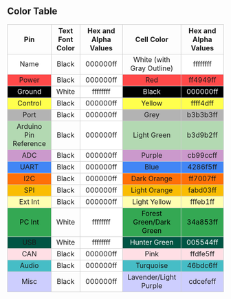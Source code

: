 Color Table
--------------

<!-- Fritzing Graphic Standards => https://fritzing.org/fritzings-graphic-standards -->

<div style="text-align: center;">
    <table>
        <tr>
            <th style="text-align: center; border: solid 1px #cccccc;">Pin
            </th>
            <th style="text-align: center; border: solid 1px #cccccc;">Text Font Color
            </th>
            <th style="text-align: center; border: solid 1px #cccccc;">Hex and Alpha Values
            </th>
            <th style="text-align: center; border: solid 1px #cccccc;"Color>Cell Color</th>
            <th style="text-align: center; border: solid 1px #cccccc;">Hex and Alpha Values
            </th>
        </tr>
        <tr>
            <td style="text-align: center; border: solid 1px #cccccc;" bgcolor="#ffffff">Name
            </td>
            <td style="text-align: center; border: solid 1px #cccccc;">Black
            </td>
            <td style="text-align: center; border: solid 1px #cccccc;" bgcolor="#ffffff">000000ff
            </td>
            <td style="text-align: center; border: solid 1px #cccccc;">White (with Gray Outline)
            </td>
            <td style="text-align: center; border: solid 1px #cccccc;" bgcolor="#ffffff">ffffffff
            </td>
        </tr>
        <tr>
            <td style="text-align: center; border: solid 1px #cccccc;" bgcolor="#ff4949">Power
            </td>
            <td style="text-align: center; border: solid 1px #cccccc;">Black
            </td>
            <td style="text-align: center; border: solid 1px #cccccc;" bgcolor="#ffffff">000000ff
            </td>
            <td style="text-align: center; border: solid 1px #cccccc;" bgcolor="#ff4949">Red
            </td>
            <td style="text-align: center; border: solid 1px #cccccc;" bgcolor="#ff4949">ff4949ff
            </td>
        </tr>
        <tr>
            <td style="text-align: center; border: solid 1px #cccccc;" bgcolor="#000000"><font color="#ffffff">Ground</font>
            </td>
            <td style="text-align: center; border: solid 1px #cccccc;">White
            </td>
            <td style="text-align: center; border: solid 1px #cccccc;" bgcolor="#ffffff">ffffffff
            </td>
            <td style="text-align: center; border: solid 1px #cccccc;" bgcolor="#000000"><font color="#ffffff">Black</font>
            </td>
            <td style="text-align: center; border: solid 1px #cccccc;" bgcolor="#000000"><font color="#ffffff">000000ff</font>
            </td>
        </tr>
        <tr>
            <td style="text-align: center; border: solid 1px #cccccc;" bgcolor="#ffff4d">Control
            </td>
            <td style="text-align: center; border: solid 1px #cccccc;">Black
            </td>
            <td style="text-align: center; border: solid 1px #cccccc;" bgcolor="#ffffff">000000ff
            </td>
            <td style="text-align: center; border: solid 1px #cccccc;" bgcolor="#ffff4d">Yellow
            </td>
            <td style="text-align: center; border: solid 1px #cccccc;" bgcolor="#ffff4d">ffff4dff
            </td>
        </tr>
        <tr>
            <td style="text-align: center; border: solid 1px #cccccc;" bgcolor="#b3b3b3">Port
            </td>
            <td style="text-align: center; border: solid 1px #cccccc;">Black
            </td>
            <td style="text-align: center; border: solid 1px #cccccc;" bgcolor="#ffffff">000000ff
            </td>
            <td style="text-align: center; border: solid 1px #cccccc;" bgcolor="#b3b3b3">Grey
            </td>
            <td style="text-align: center; border: solid 1px #cccccc;" bgcolor="#b3b3b3">b3b3b3ff
            </td>
        </tr>
        <tr>
            <td style="text-align: center; border: solid 1px #cccccc;" bgcolor="#b3d9b2">Arduino Pin Reference
            </td>
            <td style="text-align: center; border: solid 1px #cccccc;">Black
            </td>
            <td style="text-align: center; border: solid 1px #cccccc;" bgcolor="#ffffff">000000ff
            </td>
            <td style="text-align: center; border: solid 1px #cccccc;" bgcolor="#b3d9b2">Light Green
            </td>
            <td style="text-align: center; border: solid 1px #cccccc;" bgcolor="#b3d9b2">b3d9b2ff
            </td>
        </tr>
        <tr>
            <td style="text-align: center; border: solid 1px #cccccc;" bgcolor="#cb99cc">ADC
            </td>
            <td style="text-align: center; border: solid 1px #cccccc;">Black
            </td>
            <td style="text-align: center; border: solid 1px #cccccc;" bgcolor="#ffffff">000000ff
            </td>
            <td style="text-align: center; border: solid 1px #cccccc;" bgcolor="#cb99cc">Purple
            </td>
            <td style="text-align: center; border: solid 1px #cccccc;" bgcolor="#cb99cc">cb99ccff
            </td>
        </tr>
        <tr>
            <td style="text-align: center; border: solid 1px #cccccc;" bgcolor="#4286f5">UART
            </td>
            <td style="text-align: center; border: solid 1px #cccccc;">Black
            </td>
            <td style="text-align: center; border: solid 1px #cccccc;" bgcolor="#ffffff">000000ff
            </td>
            <td style="text-align: center; border: solid 1px #cccccc;" bgcolor="#4286f5">Blue
            </td>
            <td style="text-align: center; border: solid 1px #cccccc;" bgcolor="#4286f5">4286f5ff
            </td>
        </tr>        
        <tr>
            <td style="text-align: center; border: solid 1px #cccccc;" bgcolor="#ff7007">I2C
            </td>
            <td style="text-align: center; border: solid 1px #cccccc;">Black
            </td>
            <td style="text-align: center; border: solid 1px #cccccc;" bgcolor="#ffffff">000000ff
            </td>
            <td style="text-align: center; border: solid 1px #cccccc;" bgcolor="#ff7007">Dark Orange
            </td>
            <td style="text-align: center; border: solid 1px #cccccc;" bgcolor="#ff7007">ff7007ff
            </td>
        </tr>    
        <tr>
            <td style="text-align: center; border: solid 1px #cccccc;" bgcolor="#fabd03">SPI
            </td>
            <td style="text-align: center; border: solid 1px #cccccc;">Black
            </td>
            <td style="text-align: center; border: solid 1px #cccccc;" bgcolor="#ffffff">000000ff
            </td>
            <td style="text-align: center; border: solid 1px #cccccc;" bgcolor="#fabd03">Light Orange
            </td>
            <td style="text-align: center; border: solid 1px #cccccc;" bgcolor="#fabd03">fabd03ff
            </td>
        </tr>    
        <tr>
            <td style="text-align: center; border: solid 1px #cccccc;" bgcolor="#fffeb1">Ext Int
            </td>
            <td style="text-align: center; border: solid 1px #cccccc;">Black
            </td>
            <td style="text-align: center; border: solid 1px #cccccc;" bgcolor="#ffffff">000000ff
            </td>
            <td style="text-align: center; border: solid 1px #cccccc;" bgcolor="#fffeb1">Light Yellow
            </td>
            <td style="text-align: center; border: solid 1px #cccccc;" bgcolor="#fffeb1">fffeb1ff
            </td>
        </tr>    
        <tr>
            <td style="text-align: center; border: solid 1px #cccccc;" bgcolor="#34a853"><font color="000000">PC Int</font>
            </td>
            <td style="text-align: center; border: solid 1px #cccccc;">White
            </td>
            <td style="text-align: center; border: solid 1px #cccccc;" bgcolor="#ffffff">ffffffff
            </td>
            <td style="text-align: center; border: solid 1px #cccccc;" bgcolor="#34a853"><font color="000000">Forest Green/Dark Green</font>
            </td>
            <td style="text-align: center; border: solid 1px #cccccc;" bgcolor="#34a853"><font color="000000">34a853ff</font>
            </td>
        </tr><tr>
            <td style="text-align: center; border: solid 1px #cccccc;" bgcolor="#005544">USB
            </td>
            <td style="text-align: center; border: solid 1px #cccccc;">White
            </td>
            <td style="text-align: center; border: solid 1px #cccccc;" bgcolor="#ffffff">ffffffff
            </td>
            <td style="text-align: center; border: solid 1px #cccccc;" bgcolor="#005544"><font color="ffffff">Hunter Green</font>
            </td>
            <td style="text-align: center; border: solid 1px #cccccc;" bgcolor="#005544"><font color="ffffff">005544ff</font>
            </td>
        </tr>
        <tr>
            <td style="text-align: center; border: solid 1px #cccccc;" bgcolor="#ffdfe5">CAN
            </td>
            <td style="text-align: center; border: solid 1px #cccccc;">Black
            </td>
            <td style="text-align: center; border: solid 1px #cccccc;" bgcolor="#ffffff">000000ff
            </td>
            <td style="text-align: center; border: solid 1px #cccccc;" bgcolor="#ffdfe5">Pink
            </td>
            <td style="text-align: center; border: solid 1px #cccccc;" bgcolor="#ffdfe5">ffdfe5ff
            </td>
        </tr>       
        <tr>
            <td style="text-align: center; border: solid 1px #cccccc;" bgcolor="#46bdc6">Audio
            </td>
            <td style="text-align: center; border: solid 1px #cccccc;">Black
            </td>
            <td style="text-align: center; border: solid 1px #cccccc;" bgcolor="#ffffff">000000ff
            </td>
            <td style="text-align: center; border: solid 1px #cccccc;" bgcolor="#46bdc6">Turquoise
            </td>
            <td style="text-align: center; border: solid 1px #cccccc;" bgcolor="#46bdc6">46bdc6ff
            </td>
        </tr>    
        <tr>
            <td style="text-align: center; border: solid 1px #cccccc;" bgcolor="#cdcefe">Misc
            </td>
            <td style="text-align: center; border: solid 1px #cccccc;">Black
            </td>
            <td style="text-align: center; border: solid 1px #cccccc;" bgcolor="#ffffff">000000ff
            </td>
            <td style="text-align: center; border: solid 1px #cccccc;" bgcolor="#cdcefe">Lavender/Light Purple
            </td>
            <td style="text-align: center; border: solid 1px #cccccc;" bgcolor="#cdcefe">cdcefeff
            </td>
        </tr>
    </table>
</div>
